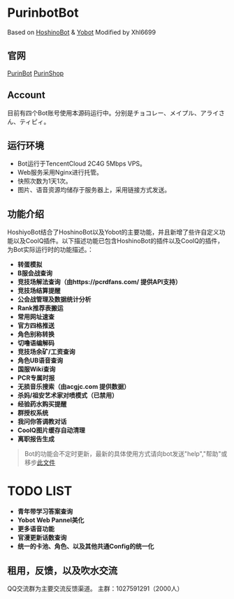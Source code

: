 # PurinbotBot

Based on [HoshinoBot](https://github.com/Ice-Cirno/HoshinoBot) & [Yobot](https://github.com/yuudi/yobot)
Modified by Xhl6699

## 官网

[PurinBot](https://purinbot.bmfnfx.cn/)
[PurinShop](https://shop.purinbot.bmfnfx.cn/)

## Account

目前有四个Bot账号使用本源码运行中。分别是チョコレー、メイプル、アライさん、ティピィ。

## 运行环境

- Bot运行于TencentCloud 2C4G 5Mbps VPS。
- Web服务采用Nginx进行托管。
- 快照次数为1天1次。
- 图片、语音资源均储存于服务器上，采用链接方式发送。

## 功能介绍

HoshiyoBot结合了HoshinoBot以及Yobot的主要功能，并且新增了些许自定义功能以及CoolQ插件。以下描述功能已包含HoshinoBot的插件以及CoolQ的插件，为Bot实际运行时的功能描述。：

- **转蛋模拟**
- **B服会战查询**
- **竞技场解法查询（由https://pcrdfans.com/ 提供API支持）**
- **竞技场结算提醒**
- **公会战管理及数据统计分析**
- **Rank推荐表搬运**
- **常用网址速查**
- **官方四格推送**
- **角色别称转换**
- **切噜语编解码**
- **竞技场余矿/工资查询**
- **角色UB语音查询**
- **国服Wiki查询**
- **PCR专属时报**
- **无损音乐搜索（由acgjc.com 提供数据）**
- **杀妈/祖安艺术家对喷模式（已禁用）**
- **经验药水购买提醒**
- **群授权系统**
- **我问你答调教对话**
- **CoolQ图片缓存自动清理**
- **离职报告生成**
 
> Bot的功能会不定时更新，最新的具体使用方式请向bot发送"help","帮助"或移步[此文件](hoshino/modules/botmanage/help.py)


# TODO LIST

- **青年带学习答案查询**
- **Yobot Web Pannel美化**
- **更多语音功能**
- **官漫更新话数查询**
- **统一的卡池、角色、以及其他共通Config的统一化**


## 租用，反馈，以及吹水交流

QQ交流群为主要交流反馈渠道。
主群：1027591291（2000人）
